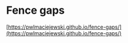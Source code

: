 # Fence gaps

[https://pwlmaciejewski.github.io/fence-gaps/](https://pwlmaciejewski.github.io/fence-gaps/)
